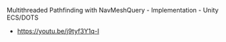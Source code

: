 Multithreaded Pathfinding with NavMeshQuery - Implementation - Unity ECS/DOTS

- https://youtu.be/j9tyf3Y1q-I



